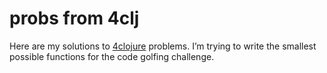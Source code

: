 # probs from 4clj

Here are my solutions to [4clojure][] problems. I’m trying to write the
smallest possible functions for the code golfing challenge.

[4clojure]: http://www.4clojure.com/

